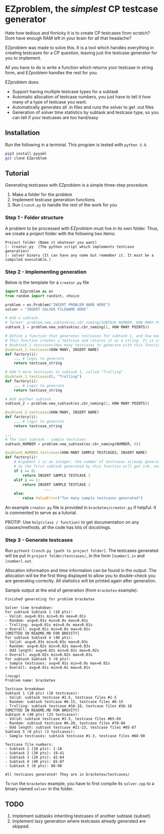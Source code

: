 # EZproblem, the *simplest* CP testcase generator
Hate how tedious and finnicky it is to create CP testcases from scratch? Dont have enough RAM left in your brain for all that headache?

EZproblem was made to solve this. It is a tool which handles everything in creating testcases for a CP question, leaving just the testcase generator for you to implement. 

All you have to do is write a function which returns your testcase in string form, and EZproblem handles the rest for you. 

EZproblem does:
- Support having multiple testcase types for a subtask
- Automatic allocation of testcase numbers, you just have to tell it how many of a type of testcase you want.
- Automatically generates all .in files and runs the solver to get .out files
- Generation of solver time statistics by subtask and testcase type, so you can tell if your testcases are too hard/easy

## Installation
Run the following in a terminal. This program is tested with `python 3.9`.
```sh
pip3 install pyyaml
git clone EZproblem
```

## Tutorial
Generating testcases with EZproblem is a simple three-step procedure.
1. Make a folder for the problem
2. Implement testcase generation functions
3. Run `Crunch.py` to handle the rest of the work for you

### Step 1 - Folder structure
A problem to be processed with EZproblem must live in its own folder. Thus, we create a project folder with the following two items:
```
Project folder (Name it whatever you want)
|- creator.py  (The python script which implements testcase generation)
|- solver binary (It can have any name but remember it. It must be a compiled executable.)
```

### Step 2 - Implementing generation
Below is the template for a `creator.py` file
```py
import EZproblem as ez
from random import randint, choice

problem = ez.Problem("INSERT PROBLEM NAME HERE")
solver = "INSERT SOLVER FILENAME HERE"

# Add a subtask.
# format: problem.new_subtask(ez.cbr_naming(SUBTASK NUMBER, HOW MANY POINTS))
subtask_1 = problem.new_subtask(ez.cbr_naming(1, HOW MANY POINTS))

# Define a function that generates testcases for subtask 1, and how many testcases to generate
# This function creates a testcase and returns it as a string. It is called once per testcase generated.
# @subtask_1.testcases(How many testcases to generate with this function, name for the testcases made with this)
@subtask_1.testcases(HOW MANY, INSERT NAME) 
def factory(i): 
	... # Logic to generate
	return testcase_string

# Add 5 more testcases to subtask 1, called "Trolling"
@subtask_1.testcases(5, "Trolling") 
def factory(i): 
	... # Logic to generate
	return testcase_string

# Add another subtask
subtask_2 = problem.new_subtask(ez.cbr_naming(2, HOW MANY POINTS))

@subtask_2.testcases(HOW MANY, INSERT NAME) 
def factory(i): 
	... # Logic to generate
	return testcase_string

...
# The last subtask - sample testcases
subtask_NUMBER = problem.new_subtask(ez.cbr_naming(NUMBER, 0))

@subtask_NUMBER.testcases(HOW MANY SAMPLE TESTCASES, INSERT NAME) 
def factory(i): 
	# Argument i is an integer, the number of testcases already generated by this factory.
	# So the first subtask generated by this function will get i=0, second gets i=1 etc.
	if i == 0:
		return INSERT SAMPLE TESTCASE 1
	elif i == 1:
		return INSERT SAMPLE TESTCASE 2
	              ...
	else:
		raise ValueError("Too many sample testcases generated")
```
An example `creator.py` file is provided in `bracketex/creator.py` if helpful. It is commented to serve as a tutorial.

PROTIP: Use `help(class / function)` to get documentation on any classes/methods, all the code has lots of docstrings.

### Step 3 - Generate testcases
Run `python3 Crunch.py [path to project folder]`. The testcases generated will be put in `project folder/testcases/`, in the form `[number].in` and `[number].out`.

Allocation information and time information can be found in the output. The allocation will be the first thing displayed to allow you to double-check you are generating correctly. All statistics will be printed again after generation. 

Sample output at the end of generation (from `bracketex` example):
```
Finished generating for problem bracketex

Solver time breakdown:
For subtask Subtask 1 (10 pts):
- Valid: avg=0.01s min=0.0s max=0.01s
- Random: avg=0.01s min=0.0s max=0.01s
- Trolling: avg=0.01s min=0.0s max=0.01s
> Overall: avg=0.01s min=0.0s max=0.01s
[OMITTED IN README.MD FOR BREVITY]
For subtask Subtask 4 (40 pts):
- Valid: avg=0.03s min=0.03s max=0.03s
- Random: avg=0.02s min=0.02s max=0.03s
- Odd length: avg=0.02s min=0.02s max=0.02s
> Overall: avg=0.02s min=0.02s max=0.03s
For subtask Subtask 5 (0 pts):
- Sample testcases: avg=0.01s min=0.0s max=0.01s
> Overall: avg=0.01s min=0.0s max=0.01s

(recap)
Problem name: bracketex

Testcase breakdown
Subtask 1 (10 pts) (18 testcases):
- Valid: subtask testcase #1-5, testcase files #1-5
- Random: subtask testcase #6-15, testcase files #6-15
- Trolling: subtask testcase #16-18, testcase files #16-18
[OMITTED IN README.MD FOR BREVITY]
Subtask 4 (40 pts) (23 testcases):
- Valid: subtask testcase #1-5, testcase files #65-69
- Random: subtask testcase #6-20, testcase files #70-84
- Odd length: subtask testcase #21-23, testcase files #85-87
Subtask 5 (0 pts) (3 testcases):
- Sample testcases: subtask testcase #1-3, testcase files #88-90

Testcase file numbers:
- Subtask 1 (10 pts): 1-18
- Subtask 2 (30 pts): 19-41
- Subtask 3 (20 pts): 42-64
- Subtask 4 (40 pts): 65-87
- Subtask 5 (0 pts): 88-90

All testcases generated! They are in bracketex/testcases/
```

To run the `bracketex` example, you have to first compile its `solver.cpp` to a binary named `solver` in the folder.

## TODO
1. Implement subtasks inheriting testcases of another subtask (subset)
2. Implement lazy generation where testcases already generated are skipped. 